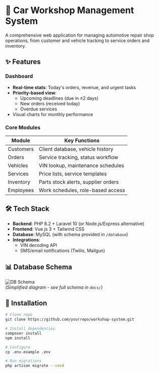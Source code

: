 # 🚗 Car Workshop Management System

A comprehensive web application for managing automotive repair shop operations, from customer and vehicle tracking to service orders and inventory.

## ✨ Features

### Dashboard

- **Real-time stats**: Today's orders, revenue, and urgent tasks
- **Priority-based view**:
  - Upcoming deadlines (due in ≤2 days)
  - New orders (received today)
  - Overdue services
- Visual charts for monthly performance

### Core Modules

| Module    | Key Functions                       |
| --------- | ----------------------------------- |
| Customers | Client database, vehicle history    |
| Orders    | Service tracking, status workflow   |
| Vehicles  | VIN lookup, maintenance schedules   |
| Services  | Price lists, service templates      |
| Inventory | Parts stock alerts, supplier orders |
| Employees | Work schedules, role-based access   |

## 🛠️ Tech Stack

- **Backend**: PHP 8.2 + Laravel 10 (or Node.js/Express alternative)
- **Frontend**: Vue.js 3 + Tailwind CSS
- **Database**: MySQL (with schema provided in `/database`)
- **Integrations**:
  - VIN decoding API
  - SMS/email notifications (Twilio, Mailgun)

## 📊 Database Schema

![DB Schema](docs/schema.png)  
_(Simplified diagram - see full schema in `docs/`)_

## 🚀 Installation

```bash
# Clone repo
git clone https://github.com/yourrepo/workshop-system.git

# Install dependencies
composer install
npm install

# Configure
cp .env.example .env

# Run migrations
php artisan migrate --seed
```
